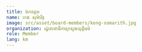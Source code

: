 ```yaml
---
title: ឯកឧត្ដម
name: កេង សុម៉ារិទ្
image: src/asset/board-members/keng-somarith.jpg
organization: រដ្ឋលេខាធិការក្រសួងយុត្តិធម៌
role: Member
lang: km
---
```

